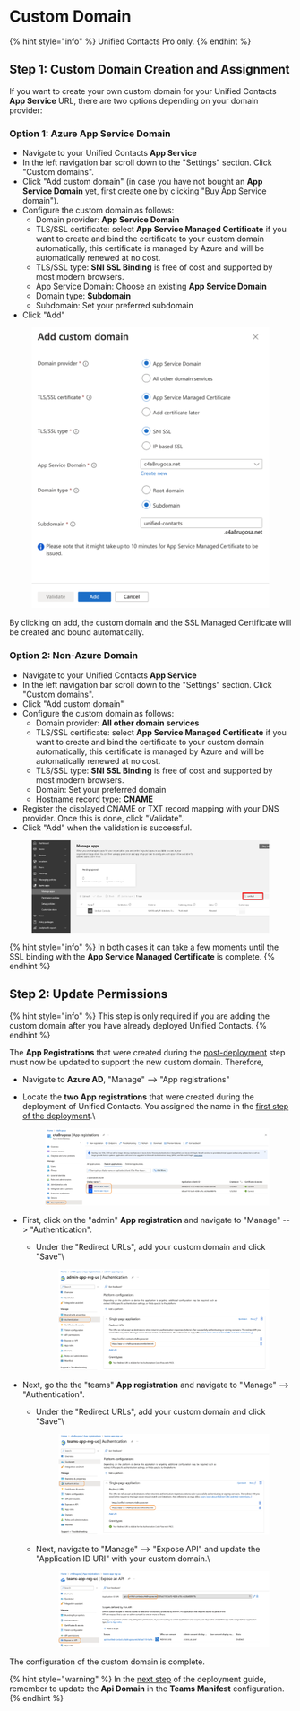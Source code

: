 # Custom Domain

{% hint style="info" %}
Unified Contacts Pro only.
{% endhint %}

## Step 1: Custom Domain Creation and Assignment

If you want to create your own custom domain for your Unified Contacts **App Service** URL, there are two options depending on your domain provider:

### **Option 1:** **Azure App Service Domain**

* Navigate to your Unified Contacts **App Service**
* In the left navigation bar scroll down to the "Settings" section. Click "Custom domains".
* Click "Add custom domain" (in case you have not bought an **App Service Domain** yet, first create one by clicking "Buy App Service domain").
* Configure the custom domain as follows:
  * Domain provider: **App Service Domain**
  * TLS/SSL certificate: select **App Service Managed Certificate** if you want to create and bind the certificate to your custom domain automatically, this certificate is managed by Azure and will be automatically renewed at no cost.
  * TLS/SSL type: **SNI SSL Binding** is free of cost and supported by most modern browsers.
  * App Service Domain: Choose an existing **App Service Domain**
  * Domain type: **Subdomain**
  * Subdomain: Set your preferred subdomain
* Click "Add"

<figure><img src="../.gitbook/assets/image (34).png" alt=""><figcaption></figcaption></figure>

By clicking on add, the custom domain and the SSL Managed Certificate will be created and bound automatically.

### **Option 2: Non-Azure Domain**

* Navigate to your Unified Contacts **App Service**
* In the left navigation bar scroll down to the "Settings" section. Click "Custom domains".
* Click "Add custom domain"
* Configure the custom domain as follows:
  * Domain provider: **All other domain services**
  * TLS/SSL certificate: select **App Service Managed Certificate** if you want to create and bind the certificate to your custom domain automatically, this certificate is managed by Azure and will be automatically renewed at no cost.
  * TLS/SSL type: **SNI SSL Binding** is free of cost and supported by most modern browsers.
  * Domain: Set your preferred domain
  * Hostname record type: **CNAME**
* Register the displayed CNAME or TXT record mapping with your DNS provider. Once this is done, click "Validate".
* Click "Add" when the validation is successful.

<figure><img src="../.gitbook/assets/image (3).png" alt=""><figcaption></figcaption></figure>

{% hint style="info" %}
In both cases it can take a few moments until the SSL binding with the **App Service Managed Certificate** is complete.
{% endhint %}

## Step 2: Update Permissions

{% hint style="info" %}
This step is only required if you are adding the custom domain after you have already deployed Unified Contacts.
{% endhint %}

The **App Registrations** that were created during the [post-deployment](../deployment/getting-started/unified-contacts-pro.md#step-2-perform-post-deployment-steps-permission-assignments) step must now be updated to support the new custom domain. Therefore,

* Navigate to **Azure AD**, "Manage" --> "App registrations"
*   Locate the **two** **App registrations** that were created during the deployment of Unified Contacts. You assigned the name in the [first step of the deployment](../deployment/getting-started/unified-contacts-pro.md#step-1-deploy-unified-contacts-pro-base-services).\


    <figure><img src="../.gitbook/assets/image (23).png" alt=""><figcaption></figcaption></figure>
* First, click on the "admin" **App registration** and navigate to "Manage" --> "Authentication".
  *   Under the "Redirect URLs", add your custom domain and click "Save"\


      <figure><img src="../.gitbook/assets/image (19).png" alt=""><figcaption></figcaption></figure>
* Next, go the the "teams" **App registration** and navigate to "Manage" --> "Authentication".
  *   Under the "Redirect URLs", add your custom domain and click "Save"\


      <figure><img src="../.gitbook/assets/image (24).png" alt=""><figcaption></figcaption></figure>
  *   Next, navigate to "Manage" --> "Expose API" and update the "Application ID URI" with your custom domain.\


      <figure><img src="../.gitbook/assets/image (11).png" alt=""><figcaption></figcaption></figure>

The configuration of the custom domain is complete.

{% hint style="warning" %}
In the [next step](../deployment/getting-started/unified-contacts-pro.md#step-4-add-unified-contacts-pro-to-your-app-store) of the deployment guide, remember to update the **Api Domain** in the **Teams Manifest** configuration.
{% endhint %}
